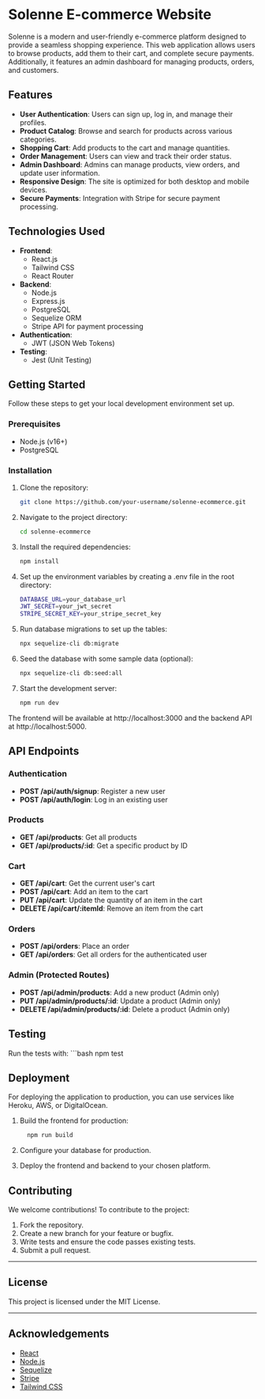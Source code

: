 # Solenne E-commerce Website

Solenne is a modern and user-friendly e-commerce platform designed to provide a seamless shopping experience. This web application allows users to browse products, add them to their cart, and complete secure payments. Additionally, it features an admin dashboard for managing products, orders, and customers.

## Features

- **User Authentication**: Users can sign up, log in, and manage their profiles.
- **Product Catalog**: Browse and search for products across various categories.
- **Shopping Cart**: Add products to the cart and manage quantities.
- **Order Management**: Users can view and track their order status.
- **Admin Dashboard**: Admins can manage products, view orders, and update user information.
- **Responsive Design**: The site is optimized for both desktop and mobile devices.
- **Secure Payments**: Integration with Stripe for secure payment processing.

## Technologies Used

- **Frontend**:
  - React.js
  - Tailwind CSS
  - React Router
- **Backend**:
  - Node.js
  - Express.js
  - PostgreSQL
  - Sequelize ORM
  - Stripe API for payment processing
- **Authentication**:
  - JWT (JSON Web Tokens)
- **Testing**:
  - Jest (Unit Testing)

## Getting Started

Follow these steps to get your local development environment set up.

### Prerequisites

- Node.js (v16+)
- PostgreSQL

### Installation

1. Clone the repository:
   ```bash
   git clone https://github.com/your-username/solenne-ecommerce.git

2. Navigate to the project directory:
    ```bash
    cd solenne-ecommerce

3. Install the required dependencies:
    ```bash
    npm install

4. Set up the environment variables by creating a .env file in the root directory:
    ```bash
    DATABASE_URL=your_database_url
    JWT_SECRET=your_jwt_secret
    STRIPE_SECRET_KEY=your_stripe_secret_key

5. Run database migrations to set up the tables:
    ```bash
    npx sequelize-cli db:migrate

6. Seed the database with some sample data (optional):
    ```bash
    npx sequelize-cli db:seed:all

7. Start the development server:
    ```bash
    npm run dev

The frontend will be available at http://localhost:3000 and the backend API at http://localhost:5000.

## API Endpoints

### Authentication
- **POST /api/auth/signup**: Register a new user
- **POST /api/auth/login**: Log in an existing user

### Products
- **GET /api/products**: Get all products
- **GET /api/products/:id**: Get a specific product by ID

### Cart
- **GET /api/cart**: Get the current user's cart
- **POST /api/cart**: Add an item to the cart
- **PUT /api/cart**: Update the quantity of an item in the cart
- **DELETE /api/cart/:itemId**: Remove an item from the cart

### Orders
- **POST /api/orders**: Place an order
- **GET /api/orders**: Get all orders for the authenticated user

### Admin (Protected Routes)
- **POST /api/admin/products**: Add a new product (Admin only)
- **PUT /api/admin/products/:id**: Update a product (Admin only)
- **DELETE /api/admin/products/:id**: Delete a product (Admin only)

## Testing
Run the tests with:
    ```bash
    npm test

## Deployment
For deploying the application to production, you can use services like Heroku, AWS, or DigitalOcean.

1. Build the frontend for production:
    ```bash
      npm run build
2. Configure your database for production.

3. Deploy the frontend and backend to your chosen platform.

## Contributing
We welcome contributions! To contribute to the project:

1. Fork the repository.
2. Create a new branch for your feature or bugfix.
3. Write tests and ensure the code passes existing tests.
4. Submit a pull request.

---

## License

This project is licensed under the MIT License.

---

## Acknowledgements

- [React](https://reactjs.org/)
- [Node.js](https://nodejs.org/)
- [Sequelize](https://sequelize.org/)
- [Stripe](https://stripe.com/)
- [Tailwind CSS](https://tailwindcss.com/)
